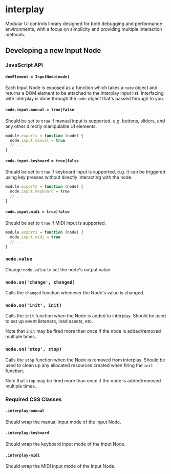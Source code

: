 # interplay

Modular UI controls library designed for both debugging and
performance environments, with a focus on simplicity and providing multiple
interaction methods.

## Developing a new Input Node

### JavaScript API

#### `domElement = InputNode(node)`

Each Input Node is exposed as a function which takes a `node` object and
returns a DOM element to be attached to the interplay input list. Interfacing
with interplay is done through the `node` object that's passed through to you.

#### `node.input.manual = true|false`

Should be set to `true` if manual input is supported, e.g. buttons, sliders,
and any other directly manipulable UI elements.

``` javascript
module.exports = function (node) {
  node.input.manual = true
  // ...
}
```

#### `node.input.keyboard = true|false`

Should be set to `true` if keyboard input is supported, e.g. it can be triggered
using key presses without directly interacting with the node.

``` javascript
module.exports = function (node) {
  node.input.keyboard = true
  // ...
}
```

#### `node.input.midi = true|false`

Should be set to `true` if MIDI input is supported.

``` javascript
module.exports = function (node) {
  node.input.midi = true
  // ...
}
```

### `node.value`

Change `node.value` to set the node's output value.

### `node.on('change', changed)`

Calls the `changed` function whenever the Node's value is changed.

### `node.on('init', init)`

Calls the `init` function when the Node is added to interplay. Should be used to set up event listeners, load assets, etc.

Note that `init` may be fired more than once if the node is added/removed multiple times.

### `node.on('stop', stop)`

Calls the `stop` function when the Node is removed from interplay. Should be used to clean up any allocated resources created when firing the `init` function.

Note that `stop` may be fired more than once if the node is added/removed multiple times.

### Required CSS Classes

#### `.interplay-manual`

Should wrap the manual input mode of the Input Node.

#### `.interplay-keyboard`

Should wrap the keyboard input mode of the Input Node.

#### `.interplay-midi`

Should wrap the MIDI input mode of the Input Node.
